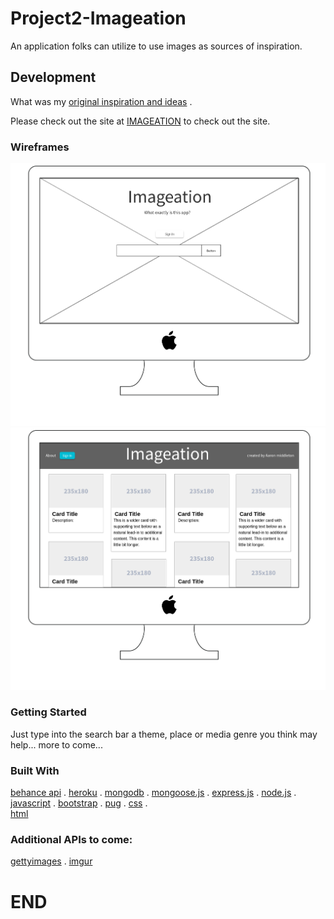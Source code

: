 # Project2-Imageation

An application folks can utilize to use images as sources of inspiration. 

## Development

What was my [original inspiration and ideas](https://trello.com/b/bLHtwlxQ/imagination) .

Please check out the site at [IMAGEATION](https://warm-eyrie-25881.herokuapp.com) to check out the site. 

### Wireframes

![wireframes](images/page1.png "Description goes here")
![wireframes](images/page2.png "Description goes here")


### Getting Started

Just type into the search bar a theme, place or media genre you think may help... 
more to come...

### Built With
  [behance api](https://www.behance.net/dev) . 
  [heroku](https://www.heroku.com/home) .
  [mongodb](https://www.mongodb.com) . 
  [mongoose.js](http://mongoosejs.com/index.html) . 
  [express.js](https://expressjs.com) . 
  [node.js](https://nodejs.org/en/) . 
  [javascript](https://developer.mozilla.org/en-US/docs/Web/JavaScript) . 
  [bootstrap](http://getbootstrap.comc) . 
  [pug](https://pugjs.org/api/getting-started.html) . 
  [css](https://developer.mozilla.org/en-US/docs/Web/CSS) .  
  [html](https://developer.mozilla.org/en-US/docs/Web/HTML)
### Additional APIs to come:
  [gettyimages](http://developers.gettyimages.com/en/) . 
  [imgur](https://api.imgur.com) 



# END
